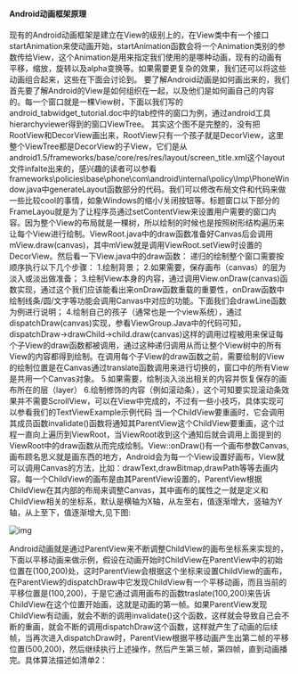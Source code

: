 #### Android动画框架原理
现有的Android动画框架是建立在View的级别上的，在View类中有一个接口startAnimation来使动画开始，startAnimation函数会将一个Animation类别的参数传给View，这个Animation是用来指定我们使用的是哪种动画，现有的动画有平移，缩放，旋转以及alpha变换等。如果需要更复杂的效果，我们还可以将这些动画组合起来，这些在下面会讨论到。
要了解Android动画是如何画出来的，我们首先要了解Android的View是如何组织在一起，以及他们是如何画自己的内容的。每一个窗口就是一棵View树，下面以我们写的android_tabwidget_tutorial.doc中的tab控件的窗口为例，通过android工具hierarchyviewer得到的窗口ViewTree。
其实这个图不是完整的，没有把RootView和DecorView画出来，RootView只有一个孩子就是DecorView，这里整个ViewTree都是DecorView的子View，它们是从android1.5/frameworks/base/core/res/res/layout/screen_title.xml这个layout文件infalte出来的，感兴趣的读者可以参看frameworks\policies\base\phone\com\android\internal\policy\Imp\PhoneWindow.java中generateLayout函数部分的代码。我们可以修改布局文件和代码来做一些比较cool的事情，如象Windows的缩小/关闭按钮等。标题窗口以下部分的FrameLayou就是为了让程序员通过setContentView来设置用户需要的窗口内容。因为整个View的布局就是一棵树，所以绘制的时候也是按照树形结构遍历来让每个View进行绘制。ViewRoot.java中的draw函数准备好Canvas后会调用mView.draw(canvas)，其中mView就是调用ViewRoot.setView时设置的DecorView。然后看一下View.java中的draw函数：
递归的绘制整个窗口需要按顺序执行以下几个步骤：
1.绘制背景；
2.如果需要，保存画布（canvas）的层为淡入或淡出做准备；
3.绘制View本身的内容，通过调用View.onDraw(canvas)函数实现，通过这个我们应该能看出来onDraw函数重载的重要性，onDraw函数中绘制线条/圆/文字等功能会调用Canvas中对应的功能。下面我们会drawLine函数为例进行说明；
4.绘制自己的孩子（通常也是一个view系统），通过dispatchDraw(canvas)实现，参看ViewGroup.Java中的代码可知，dispatchDraw->drawChild->child.draw(canvas)这样的调用过程被用来保证每个子View的draw函数都被调用，通过这种递归调用从而让整个View树中的所有View的内容都得到绘制。在调用每个子View的draw函数之前，需要绘制的View的绘制位置是在Canvas通过translate函数调用来进行切换的，窗口中的所有View是共用一个Canvas对象。
5.如果需要，绘制淡入淡出相关的内容并恢复保存的画布所在的层（layer）
6.绘制修饰的内容（例如滚动条），这个可知要实现滚动条效果并不需要ScrollView，可以在View中完成的，不过有一些小技巧，具体实现可以参看我们的TextViewExample示例代码
当一个ChildView要重画时，它会调用其成员函数invalidate()函数将通知其ParentView这个ChildView要重画，这个过程一直向上遍历到ViewRoot，当ViewRoot收到这个通知后就会调用上面提到的ViewRoot中的draw函数从而完成绘制。View::onDraw()有一个画布参数Canvas,画布顾名思义就是画东西的地方，Android会为每一个View设置好画布，View就可以调用Canvas的方法，比如：drawText,drawBitmap,drawPath等等去画内容。每一个ChildView的画布是由其ParentView设置的，ParentView根据ChildView在其内部的布局来调整Canvas，其中画布的属性之一就是定义和ChildView相关的坐标系，默认是横轴为X轴，从左至右，值逐渐增大，竖轴为Y轴，从上至下，值逐渐增大,见下图:

![img](http://emanual.github.io/md-android/img/media_animation/17_animation.jpg)  

Android动画就是通过ParentView来不断调整ChildView的画布坐标系来实现的，下面以平移动画来做示例，假设在动画开始时ChildView在ParentView中的初始位置在(100,200)处，这时ParentView会根据这个坐标来设置ChildView的画布，在ParentView的dispatchDraw中它发现ChildView有一个平移动画，而且当前的平移位置是(100,200)，于是它通过调用画布的函数traslate(100,200)来告诉ChildView在这个位置开始画，这就是动画的第一帧。如果ParentView发现ChildView有动画，就会不断的调用invalidate()这个函数，这样就会导致自己会不断的重画，就会不断的调用dispatchDraw这个函数，这样就产生了动画的后续帧，当再次进入dispatchDraw时，ParentView根据平移动画产生出第二帧的平移位置(500,200)，然后继续执行上述操作，然后产生第三帧，第四帧，直到动画播完。具体算法描述如清单2：